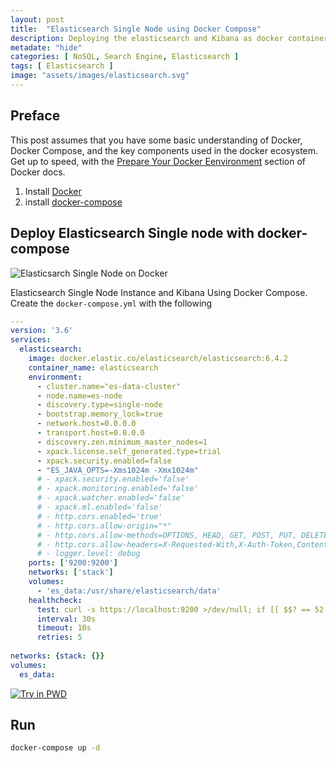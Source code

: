 ```yaml
---
layout: post
title:  "Elasticsearch Single Node using Docker Compose"
description: Deploying the elasticsearch and Kibana as docker containers 
metadate: "hide"
categories: [ NoSQL, Search Engine, Elasticsearch ]
tags: [ Elasticsearch ]
image: "assets/images/elasticsearch.svg"
---
```


## Preface

This post assumes that you have some basic understanding of Docker, Docker Compose, and the key components used in the docker ecosystem. Get up to speed, with the [Prepare Your Docker Eenvironment](https://docs.docker.com/get-started/#prepare-your-docker-environment) section of Docker docs.

1. Install [Docker](https://docs.docker.com/install/linux/docker-ce/ubuntu/)
2. install [docker-compose](https://docs.docker.com/compose/install/)

## Deploy Elasticsearch Single node with docker-compose

![Elasticsarch Single Node on Docker](https://raw.githubusercontent.com/JinnaBalu/elasticsearch/master/images/elasticsearch.svg)

Elasticsearch Single Node Instance and Kibana Using Docker Compose. Create the `docker-compose.yml` with the following

```yaml
---
version: '3.6'
services:
  elasticsearch:
    image: docker.elastic.co/elasticsearch/elasticsearch:6.4.2
    container_name: elasticsearch
    environment:
      - cluster.name="es-data-cluster"
      - node.name=es-node
      - discovery.type=single-node
      - bootstrap.memory_lock=true
      - network.host=0.0.0.0
      - transport.host=0.0.0.0
      - discovery.zen.minimum_master_nodes=1
      - xpack.license.self_generated.type=trial
      - xpack.security.enabled=false
      - "ES_JAVA_OPTS=-Xms1024m -Xmx1024m"
      # - xpack.security.enabled='false'
      # - xpack.monitoring.enabled='false'
      # - xpack.watcher.enabled='false'
      # - xpack.ml.enabled='false'
      # - http.cors.enabled='true'
      # - http.cors.allow-origin="*"
      # - http.cors.allow-methods=OPTIONS, HEAD, GET, POST, PUT, DELETE
      # - http.cors.allow-headers=X-Requested-With,X-Auth-Token,Content-Type, Content-Length
      # - logger.level: debug
    ports: ['9200:9200']
    networks: ['stack']
    volumes:
      - 'es_data:/usr/share/elasticsearch/data'
    healthcheck:
      test: curl -s https://localhost:9200 >/dev/null; if [[ $$? == 52 ]]; then echo 0; else echo 1; fi
      interval: 30s
      timeout: 10s
      retries: 5
      
networks: {stack: {}}
volumes:
  es_data:
```


[![Try in PWD](https://cdn.rawgit.com/play-with-docker/stacks/cff22438/assets/images/button.png)](http://play-with-docker.com?stack=https://raw.githubusercontent.com/JinnaBalu/elasticsearch/master/single-node/docker-compose.yml)


## Run 

```bash
docker-compose up -d
```


